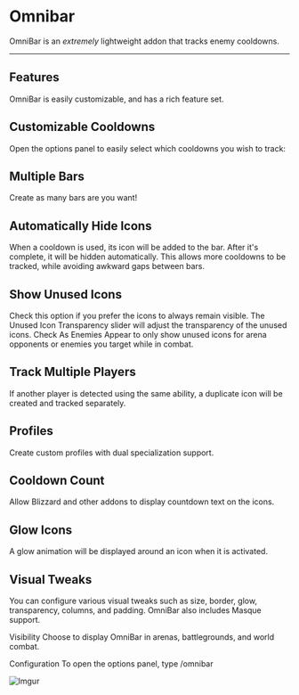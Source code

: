 # Omnibar

OmniBar is an _extremely_ lightweight addon that tracks enemy cooldowns.

---

## Features
OmniBar is easily customizable, and has a rich feature set.

## Customizable Cooldowns
Open the options panel to easily select which cooldowns you wish to track:

## Multiple Bars
Create as many bars are you want!

## Automatically Hide Icons
When a cooldown is used, its icon will be added to the bar. After it's complete, it will be hidden automatically. This allows more cooldowns to be tracked, while avoiding awkward gaps between bars.

## Show Unused Icons
Check this option if you prefer the icons to always remain visible. The Unused Icon Transparency slider will adjust the transparency of the unused icons. Check As Enemies Appear to only show unused icons for arena opponents or enemies you target while in combat.

## Track Multiple Players
If another player is detected using the same ability, a duplicate icon will be created and tracked separately.

## Profiles
Create custom profiles with dual specialization support.

## Cooldown Count
Allow Blizzard and other addons to display countdown text on the icons.

## Glow Icons
A glow animation will be displayed around an icon when it is activated.

## Visual Tweaks
You can configure various visual tweaks such as size, border, glow, transparency, columns, and padding. OmniBar also includes Masque support.

Visibility
Choose to display OmniBar in arenas, battlegrounds, and world combat.

Configuration
To open the options panel, type /omnibar

![Imgur](https://i.imgur.com/sZdRg9z.png)
